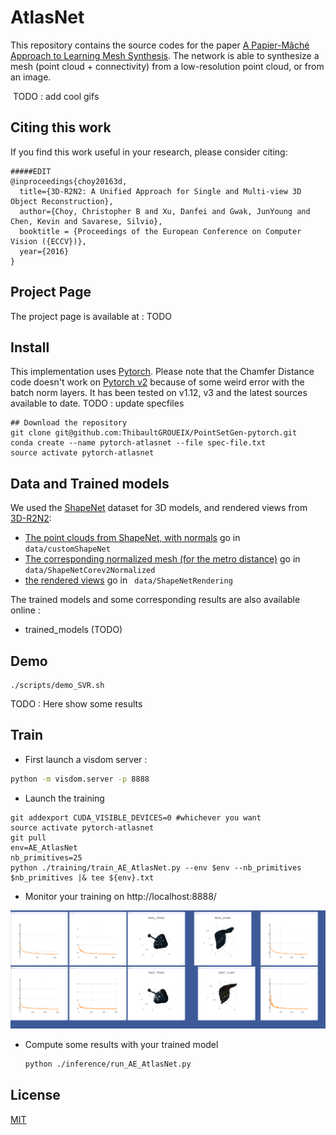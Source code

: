 # AtlasNet

This repository contains the source codes for the paper [A Papier-Mâché Approach to Learning Mesh Synthesis](http://imagine.enpc.fr/~groueixt/atlasnet/). The network is able to synthesize a mesh (point cloud + connectivity) from a low-resolution point cloud, or from an image.

​	TODO : add cool gifs

## Citing this work

If you find this work useful in your research, please consider citing:

```
#####EDIT
@inproceedings{choy20163d,
  title={3D-R2N2: A Unified Approach for Single and Multi-view 3D Object Reconstruction},
  author={Choy, Christopher B and Xu, Danfei and Gwak, JunYoung and Chen, Kevin and Savarese, Silvio},
  booktitle = {Proceedings of the European Conference on Computer Vision ({ECCV})},
  year={2016}
}

```

## Project Page

The project page is available at : TODO

## Install

This implementation uses [Pytorch](http://pytorch.org/). Please note that the Chamfer Distance code doesn't work on [Pytorch v2](http://pytorch.org/) because of some weird error with the batch norm layers. It has been tested on v1.12, v3 and the latest sources available to date. TODO : update specfiles

```shell
## Download the repository
git clone git@github.com:ThibaultGROUEIX/PointSetGen-pytorch.git
conda create --name pytorch-atlasnet --file spec-file.txt
source activate pytorch-atlasnet
```

## Data and Trained models

We used the [ShapeNet](https://www.shapenet.org/) dataset for 3D models, and rendered views from [3D-R2N2](https://github.com/chrischoy/3D-R2N2):

* [The point clouds from ShapeNet, with normals](https://mega.nz/#!9LhW2CxT!A9d45cri4q8q10HfukUV_cy7J1lbWTFQtw7DKJlZKKAhttps://mega.nz/#!9LhW2CxT!A9d45cri4q8q10HfukUV_cy7J1lbWTFQtw7DKJlZKKA) go in ``` data/customShapeNet```
* [The corresponding normalized mesh (for the metro distance)](https://mega.nz/#!leAFEK5T!SDrcll-caO4p8ws7zDNKPpjNNWEMcf9AQ-rmR79t_OA) go in ``` data/ShapeNetCorev2Normalized```
* [the rendered views](https://mega.nz/#!4TgzCYTB!ACfHTD9VpUSUYYwI75k-GrSdqMH19jK0-CwBg1wKH08) go in ``` data/ShapeNetRendering```

The trained models and some corresponding results are also available online :

* trained_models (TODO)

## Demo

```shell
./scripts/demo_SVR.sh
```

 TODO : Here show some results



## Train

* First launch a visdom server :

```bash
python -m visdom.server -p 8888
```

* Launch the training

```shell
git addexport CUDA_VISIBLE_DEVICES=0 #whichever you want
source activate pytorch-atlasnet
git pull
env=AE_AtlasNet
nb_primitives=25
python ./training/train_AE_AtlasNet.py --env $env --nb_primitives $nb_primitives |& tee ${env}.txt
```

* Monitor your training on http://localhost:8888/

![visdom](pictures/visdom.png)


* Compute some results with your trained model

  ```bash
  python ./inference/run_AE_AtlasNet.py
  ```

## License

[MIT](https://github.com/ThibaultGROUEIX/AtlasNet/blob/master/license_MIT)
